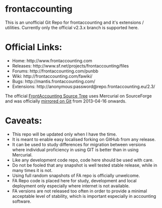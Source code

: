 frontaccounting
===============

This is an unofficial Git Repo for frontaccounting and it's extensions / utilities.
Currently only the official v2.3.x branch is supported here.

Official Links:
===============
<ul>
<li>Home: http://www.frontaccounting.com</li>
<li>Releases: http://www.sf.net/projects/frontaccounting/files</li>
<li>Forums: http://frontaccounting.com/punbb</li>
<li>Wiki: http://frontaccounting.com/fawiki/</li>
<li>Bugs: http://mantis.frontaccounting.com/</li>
<li>Extensions: http://anonymous:password@repo.frontaccounting.eu/2.3/</li>
</ul>

The official <a href="http://frontaccounting.hg.sourceforge.net/hgweb/frontaccounting/frontaccounting/">FrontAccounting Source Tree</a> uses Mercurial on SourceForge 
and was officially <a href="http://devel.frontaccounting.com/git/">mirrored on Git</a> from 2013-04-16 onwards.

Caveats:
========
<ul>
<li>This repo will be updated only when I have the time.</li>
<li>It is meant to enable easy localised forking on GitHub from any release.</li>
<li>It can be used to study differences for migration between versions where individual proficiency in using GIT is better than in using Mercurial.</li>
<li>Like any development code repo, code here should be used with care.</li>
<li>Do not be fooled that any snapshot is well tested stable release, while in many times it is not.</li>
<li>Using full random snapshots of FA repo is officially unwelcome.</li>
<li>FA Repo code is placed here for study, development and local deployment only especially where internet is not available.</li>
<li>FA versions are not released too often in order to provide a minimal acceptable level of stability, which is important especially in accounting software.</li>
</ul>

